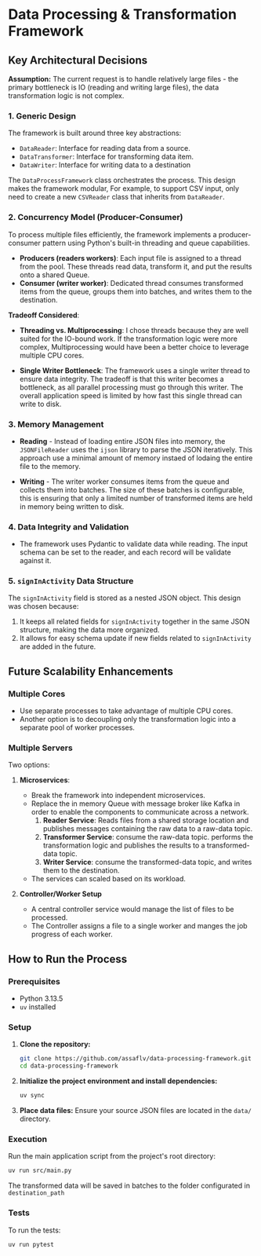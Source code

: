 # Data Processing & Transformation Framework

## Key Architectural Decisions

**Assumption:**
The current request is to handle relatively large files - the primary bottleneck is IO (reading and writing large files), the data transformation logic is not complex.

### 1. Generic Design

The framework is built around three key abstractions:

*   `DataReader`: Interface for reading data from a source.
*   `DataTransformer`: Interface for transforming data item.
*   `DataWriter`: Interface for writing data to a destination 

The `DataProcessFramework` class orchestrates the process. 
This design makes the framework modular, For example, to support CSV input, only need to create a new `CSVReader` class that inherits from `DataReader`.

### 2. Concurrency Model (Producer-Consumer)

To process multiple files efficiently, the framework implements a producer-consumer pattern using Python's built-in threading and queue capabilities.

*   **Producers (readers workers)**: Each input file is assigned to a thread from the pool. These threads read data, transform it, and put the results onto a shared Queue.
*   **Consumer (writer worker)**: Dedicated thread consumes transformed items from the queue, groups them into batches, and writes them to the destination.


**Tradeoff Considered**:

*   **Threading vs. Multiprocessing**: I chose threads because they are well suited for the IO-bound work. If the transformation logic were more complex, Multiprocessing would have been a better choice to leverage multiple CPU cores.

* **Single Writer Bottleneck**: The framework uses a single writer thread to ensure data integrity. The tradeoff is that this writer becomes a bottleneck, as all parallel processing must go through this writer. The overall application speed is limited by how fast this single thread can write to disk.

### 3. Memory Management

* **Reading** - Instead of loading entire JSON files into memory, the `JSONFileReader` uses the `ijson` library to parse the JSON iteratively. This approach use a minimal amount of memory instaed of lodaing the entire file to the memory.

* **Writing** - The writer worker consumes items from the queue and collects them into batches. The size of these batches is configurable, this is ensuring that only a limited number of transformed items are held in memory being written to disk. 

### 4. Data Integrity and Validation

* The framework uses Pydantic to validate data while reading. The input schema can be set to the reader, and each record will be validate against it.


### 5. `signInActivity` Data Structure
 
The `signInActivity` field is stored as a nested JSON object. This design was chosen because:

1. It keeps all related fields for `signInActivity` together in the same JSON structure, making the data more organized.
2. It allows for easy schema update if new fields related to `signInActivity` are added in the future.

## Future Scalability Enhancements

### Multiple Cores
* Use separate processes to take advantage of multiple CPU cores.
* Another option is to decoupling only the transformation logic into a separate pool of worker processes.


### Multiple Servers

Two options:

1. **Microservices**:
    * Break the framework into independent microservices.
    * Replace the in memory Queue with message broker like Kafka in order to enable the components to communicate across a network.
        1. **Reader Service**: Reads files from a shared storage location and publishes messages containing the raw data to a raw-data topic.
        2. **Transformer Service**: consume the raw-data topic. performs the transformation logic and publishes the results to a transformed-data topic.
        3. **Writer Service**: consume the transformed-data topic, and writes them to the destination.
    * The services can scaled based on its workload.

2. **Controller/Worker Setup**
    * A central controller service would manage the list of files to be processed.
    * The Controller assigns a file to a single worker and manges the job progress of each worker.


## How to Run the Process

### Prerequisites

*   Python 3.13.5
*   `uv` installed

### Setup

1.  **Clone the repository:**
    ```bash
    git clone https://github.com/assaflv/data-processing-framework.git
    cd data-processing-framework
    ```

2.  **Initialize the project environment and install dependencies:**
    ```bash
    uv sync
    ```

4.  **Place data files:**
    Ensure your source JSON files are located in the `data/` directory.

### Execution

Run the main application script from the project's root directory:

```bash
uv run src/main.py
```

The transformed data will be saved in batches to the folder configurated in `destination_path`


### Tests

To run the tests:
```
uv run pytest
```